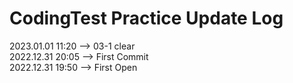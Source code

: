 # CodingTest Practice Update Log

2023.01.01  11:20   --> 03-1 clear  
2022.12.31  20:05   --> First Commit  
2022.12.31  19:50   --> First Open  

